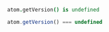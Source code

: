 ``` coffeescript
atom.getVersion() is undefined
```

``` javascript
atom.getVersion() === undefined
```
